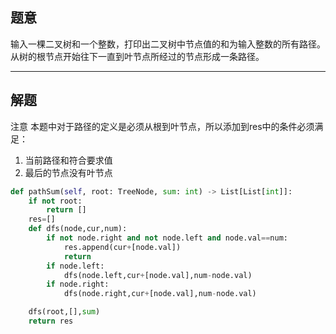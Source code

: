 ## 题意

输入一棵二叉树和一个整数，打印出二叉树中节点值的和为输入整数的所有路径。从树的根节点开始往下一直到叶节点所经过的节点形成一条路径。

---
## 解题

注意 本题中对于路径的定义是必须从根到叶节点，所以添加到res中的条件必须满足：
1. 当前路径和符合要求值
2. 最后的节点没有叶节点

```python
def pathSum(self, root: TreeNode, sum: int) -> List[List[int]]:
	if not root:
		return []
	res=[]
	def dfs(node,cur,num):     
		if not node.right and not node.left and node.val==num:
			res.append(cur+[node.val])
			return 
		if node.left:
			dfs(node.left,cur+[node.val],num-node.val)
		if node.right:
			dfs(node.right,cur+[node.val],num-node.val)

	dfs(root,[],sum)
	return res
```